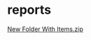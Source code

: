 # reports
[New Folder With Items.zip](https://github.com/user-attachments/files/16843714/New.Folder.With.Items.zip)
